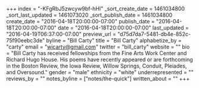 +++
index = "-KFgRbJ5zwcyw9bf-hHl"
_sort_create_date = 1461034800
_sort_last_updated = 1461073020
_sort_publish_date = 1461034800
create_date = "2016-04-18T20:00:00-07:00"
publish_date = "2016-04-18T20:00:00-07:00"
date = "2016-04-18T20:00:00-07:00"
last_updated = "2016-04-19T06:37:00-07:00"
preview_url = "d75d7da7-5481-db4e-852c-75f90eebc3de"
byline = "Bill Carty"
title = "Bill Carty"
alphabetize_by = "carty"
email = "wjcarty@gmail.com"
twitter = "bill_carty"
website = ""
bio = "Bill Carty has received fellowships from the Fine Arts Work Center and Richard Hugo House. His poems have recently appeared or are forthcoming in the Boston Review, the Iowa Review, Willow Springs, Conduit, Pleiades, and Oversound."
gender = "male"
ethnicity = "white"
underrepresented = ""
reviews_by = ""
notes_byline = ["notes/the-quick"]
written_about = ""
+++

